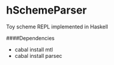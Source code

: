 hSchemeParser
=============

Toy scheme REPL implemented in Haskell

####Dependencies

 - cabal install mtl
 - cabal install parsec
